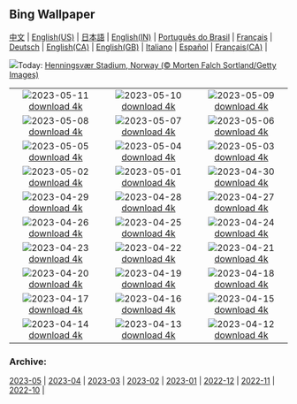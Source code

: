 ## Bing Wallpaper
[中文](README.md) |                     [English(US)](en-US.md) |                     [日本語](ja-JP.md) |                     [English(IN)](en-IN.md) |                     [Português do Brasil](pt-BR.md) |                     [Français](fr-FR.md) |                     [Deutsch](de-DE.md) |                     [English(CA)](en-CA.md) |                     [English(GB)](en-GB.md) |                     [Italiano](it-IT.md) |                     [Español](es-ES.md) |                     [Français(CA)](fr-CA.md) |                    

![](https://www.bing.com/th?id=OHR.FootballField_PT-BR4517916371_UHD.jpg&w=1000)Today: [Henningsvær Stadium, Norway (© Morten Falch Sortland/Getty Images)](https://www.bing.com/th?id=OHR.FootballField_PT-BR4517916371_UHD.jpg)

|      |      |      |
| :----: | :----: | :----: |
|![](https://www.bing.com/th?id=OHR.CordouanLighthouse_PT-BR4280996810_UHD.jpg&pid=hp&w=384&h=216&rs=1&c=4)2023-05-11 [download 4k](https://www.bing.com/th?id=OHR.CordouanLighthouse_PT-BR4280996810_UHD.jpg)|![](https://www.bing.com/th?id=OHR.Atoll_PT-BR4064286054_UHD.jpg&pid=hp&w=384&h=216&rs=1&c=4)2023-05-10 [download 4k](https://www.bing.com/th?id=OHR.Atoll_PT-BR4064286054_UHD.jpg)|![](https://www.bing.com/th?id=OHR.TheChaps_PT-BR3805944610_UHD.jpg&pid=hp&w=384&h=216&rs=1&c=4)2023-05-09 [download 4k](https://www.bing.com/th?id=OHR.TheChaps_PT-BR3805944610_UHD.jpg)|
|![](https://www.bing.com/th?id=OHR.SealLaughing_PT-BR3611435433_UHD.jpg&pid=hp&w=384&h=216&rs=1&c=4)2023-05-08 [download 4k](https://www.bing.com/th?id=OHR.SealLaughing_PT-BR3611435433_UHD.jpg)|![](https://www.bing.com/th?id=OHR.HwangmaesanAzaleas_PT-BR1848101696_UHD.jpg&pid=hp&w=384&h=216&rs=1&c=4)2023-05-07 [download 4k](https://www.bing.com/th?id=OHR.HwangmaesanAzaleas_PT-BR1848101696_UHD.jpg)|![](https://www.bing.com/th?id=OHR.Popocatepetl_PT-BR1206870374_UHD.jpg&pid=hp&w=384&h=216&rs=1&c=4)2023-05-06 [download 4k](https://www.bing.com/th?id=OHR.Popocatepetl_PT-BR1206870374_UHD.jpg)|
|![](https://www.bing.com/th?id=OHR.RebelBase_PT-BR6000097788_UHD.jpg&pid=hp&w=384&h=216&rs=1&c=4)2023-05-05 [download 4k](https://www.bing.com/th?id=OHR.RebelBase_PT-BR6000097788_UHD.jpg)|![](https://www.bing.com/th?id=OHR.ThreeWildebeest_PT-BR5590684985_UHD.jpg&pid=hp&w=384&h=216&rs=1&c=4)2023-05-04 [download 4k](https://www.bing.com/th?id=OHR.ThreeWildebeest_PT-BR5590684985_UHD.jpg)|![](https://www.bing.com/th?id=OHR.KlostersSerneus_PT-BR5752952274_UHD.jpg&pid=hp&w=384&h=216&rs=1&c=4)2023-05-03 [download 4k](https://www.bing.com/th?id=OHR.KlostersSerneus_PT-BR5752952274_UHD.jpg)|
|![](https://www.bing.com/th?id=OHR.QuebecCityBridge_PT-BR5681899847_UHD.jpg&pid=hp&w=384&h=216&rs=1&c=4)2023-05-02 [download 4k](https://www.bing.com/th?id=OHR.QuebecCityBridge_PT-BR5681899847_UHD.jpg)|![](https://www.bing.com/th?id=OHR.ExteriorPreservationHall_PT-BR5718704073_UHD.jpg&pid=hp&w=384&h=216&rs=1&c=4)2023-05-01 [download 4k](https://www.bing.com/th?id=OHR.ExteriorPreservationHall_PT-BR5718704073_UHD.jpg)|![](https://www.bing.com/th?id=OHR.JTNPMilkyWay_PT-BR5635937343_UHD.jpg&pid=hp&w=384&h=216&rs=1&c=4)2023-04-30 [download 4k](https://www.bing.com/th?id=OHR.JTNPMilkyWay_PT-BR5635937343_UHD.jpg)|
|![](https://www.bing.com/th?id=OHR.MariposaGrove_PT-BR5231629704_UHD.jpg&pid=hp&w=384&h=216&rs=1&c=4)2023-04-29 [download 4k](https://www.bing.com/th?id=OHR.MariposaGrove_PT-BR5231629704_UHD.jpg)|![](https://www.bing.com/th?id=OHR.SouthPadre_PT-BR5387043078_UHD.jpg&pid=hp&w=384&h=216&rs=1&c=4)2023-04-28 [download 4k](https://www.bing.com/th?id=OHR.SouthPadre_PT-BR5387043078_UHD.jpg)|![](https://www.bing.com/th?id=OHR.GHOAudubonDay_PT-BR5342739946_UHD.jpg&pid=hp&w=384&h=216&rs=1&c=4)2023-04-27 [download 4k](https://www.bing.com/th?id=OHR.GHOAudubonDay_PT-BR5342739946_UHD.jpg)|
|![](https://www.bing.com/th?id=OHR.AdelieWPD_PT-BR5302212413_UHD.jpg&pid=hp&w=384&h=216&rs=1&c=4)2023-04-26 [download 4k](https://www.bing.com/th?id=OHR.AdelieWPD_PT-BR5302212413_UHD.jpg)|![](https://www.bing.com/th?id=OHR.FranconianWineCellar_PT-BR4973800707_UHD.jpg&pid=hp&w=384&h=216&rs=1&c=4)2023-04-25 [download 4k](https://www.bing.com/th?id=OHR.FranconianWineCellar_PT-BR4973800707_UHD.jpg)|![](https://www.bing.com/th?id=OHR.StuttgartPublicLibrary_PT-BR4937823800_UHD.jpg&pid=hp&w=384&h=216&rs=1&c=4)2023-04-24 [download 4k](https://www.bing.com/th?id=OHR.StuttgartPublicLibrary_PT-BR4937823800_UHD.jpg)|
|![](https://www.bing.com/th?id=OHR.EarthDayFox_PT-BR4769845045_UHD.jpg&pid=hp&w=384&h=216&rs=1&c=4)2023-04-23 [download 4k](https://www.bing.com/th?id=OHR.EarthDayFox_PT-BR4769845045_UHD.jpg)|![](https://www.bing.com/th?id=OHR.ProcidaItaly_PT-BR4815511808_UHD.jpg&pid=hp&w=384&h=216&rs=1&c=4)2023-04-22 [download 4k](https://www.bing.com/th?id=OHR.ProcidaItaly_PT-BR4815511808_UHD.jpg)|![](https://www.bing.com/th?id=OHR.PantherChameleon_PT-BR7376716625_UHD.jpg&pid=hp&w=384&h=216&rs=1&c=4)2023-04-21 [download 4k](https://www.bing.com/th?id=OHR.PantherChameleon_PT-BR7376716625_UHD.jpg)|
|![](https://www.bing.com/th?id=OHR.TaiwanYuhina_PT-BR9492619236_UHD.jpg&pid=hp&w=384&h=216&rs=1&c=4)2023-04-20 [download 4k](https://www.bing.com/th?id=OHR.TaiwanYuhina_PT-BR9492619236_UHD.jpg)|![](https://www.bing.com/th?id=OHR.MPPUnesco_PT-BR8876177432_UHD.jpg&pid=hp&w=384&h=216&rs=1&c=4)2023-04-19 [download 4k](https://www.bing.com/th?id=OHR.MPPUnesco_PT-BR8876177432_UHD.jpg)|![](https://www.bing.com/th?id=OHR.OneThousandSprings_PT-BR6434426927_UHD.jpg&pid=hp&w=384&h=216&rs=1&c=4)2023-04-18 [download 4k](https://www.bing.com/th?id=OHR.OneThousandSprings_PT-BR6434426927_UHD.jpg)|
|![](https://www.bing.com/th?id=OHR.KiteDay_PT-BR2236604621_UHD.jpg&pid=hp&w=384&h=216&rs=1&c=4)2023-04-17 [download 4k](https://www.bing.com/th?id=OHR.KiteDay_PT-BR2236604621_UHD.jpg)|![](https://www.bing.com/th?id=OHR.LorenzoQuinn_PT-BR1753082693_UHD.jpg&pid=hp&w=384&h=216&rs=1&c=4)2023-04-16 [download 4k](https://www.bing.com/th?id=OHR.LorenzoQuinn_PT-BR1753082693_UHD.jpg)|![](https://www.bing.com/th?id=OHR.RedSeaStars_PT-BR9156297625_UHD.jpg&pid=hp&w=384&h=216&rs=1&c=4)2023-04-15 [download 4k](https://www.bing.com/th?id=OHR.RedSeaStars_PT-BR9156297625_UHD.jpg)|
|![](https://www.bing.com/th?id=OHR.PhloxSubulata_PT-BR2187930252_UHD.jpg&pid=hp&w=384&h=216&rs=1&c=4)2023-04-14 [download 4k](https://www.bing.com/th?id=OHR.PhloxSubulata_PT-BR2187930252_UHD.jpg)|![](https://www.bing.com/th?id=OHR.EuropeFromISS_PT-BR8580836048_UHD.jpg&pid=hp&w=384&h=216&rs=1&c=4)2023-04-13 [download 4k](https://www.bing.com/th?id=OHR.EuropeFromISS_PT-BR8580836048_UHD.jpg)|![](https://www.bing.com/th?id=OHR.MossyGrottoFalls_PT-BR8681744375_UHD.jpg&pid=hp&w=384&h=216&rs=1&c=4)2023-04-12 [download 4k](https://www.bing.com/th?id=OHR.MossyGrottoFalls_PT-BR8681744375_UHD.jpg)|


### Archive:
[2023-05](archive/pt-BR/202305/README.md) | [2023-04](archive/pt-BR/202304/README.md) | [2023-03](archive/pt-BR/202303/README.md) | [2023-02](archive/pt-BR/202302/README.md) | [2023-01](archive/pt-BR/202301/README.md) | [2022-12](archive/pt-BR/202212/README.md) | [2022-11](archive/pt-BR/202211/README.md) | [2022-10](archive/pt-BR/202210/README.md) | 